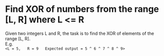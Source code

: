 # Find XOR of numbers from the range [L, R] where L <= R    

Given two integers L and R, the task is to find the XOR of elements of the range [L, R].  
E.g.  
`<L = 5,  
R = 9  
Expected output = 5 ^ 6 ^ 7 ^ 8 ^ 9>`  
